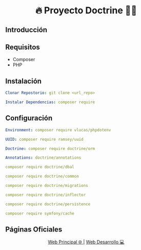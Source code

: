 <h1 align="center">🔥 Proyecto Doctrine 🧑‍💻</h1>

## Introducción


## Requisitos
* Composer
* PHP

## Instalación
```yml
Clonar Repostorio: git clone <url_repo>
```
```yml
Instalar Dependencias: composer require
```

## Configuración
```yml
Environment: composer require vlucas/phpdotenv
```
```yml
UUID: composer require ramsey/uuid
```
```yml
Doctrine: composer require doctrine/orm
```
```yml
Annotations: doctrine/annotations
```
```yml
composer require doctrine/dbal
```
```yml
composer require doctrine/common
```
```yml
composer require doctrine/migrations
```
```yml
composer require doctrine/inflector
```
```yml
composer require doctrine/persistence
```
```yml
composer require symfony/cache
```

## Páginas Oficiales
<div align="center">
    <a href="https://www.adisonjimenez.net" target="_blank">
        <span>Web Principal 🌐</span>
    </a>
    |
    <a href="https://www.engsoft.app" target="_blank">
        <span>Web Desarrollo 💻</span>
    </a>
</div>